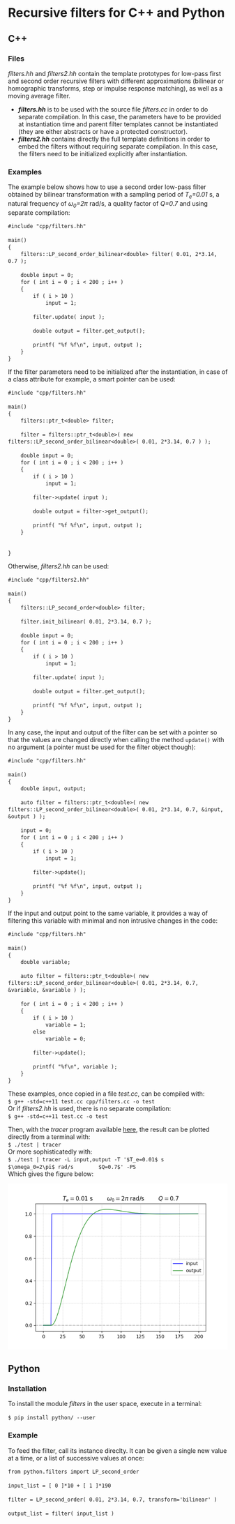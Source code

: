 # Recursive filters for C++ and Python


## C++


### Files

*filters.hh* and *filters2.hh* contain the template prototypes for low-pass first and second order recursive filters with different approximations (bilinear or homographic transforms, step or impulse response matching), as well as a moving average filter.

- ***filters.hh*** is to be used with the source file *filters.cc* in order to do separate compilation. In this case, the parameters have to be provided at instantiation time and parent filter templates cannot be instantiated (they are either abstracts or have a protected constructor).
- ***filters2.hh*** contains directly the full template definitions in order to embed the filters without requiring separate compilation. In this case, the filters need to be initialized explicitly after instantiation.


### Examples

The example below shows how to use a second order low-pass filter obtained by bilinear transformation with a sampling period of *T<sub>e</sub>=0.01* s, a natural frequency of *&omega;<sub>0</sub>=2&pi;* rad/s, a quality factor of *Q=0.7* and using separate compilation:

```
#include "cpp/filters.hh"

main()
{
	filters::LP_second_order_bilinear<double> filter( 0.01, 2*3.14, 0.7 );
	
	double input = 0;
	for ( int i = 0 ; i < 200 ; i++ )
	{
		if ( i > 10 )
			input = 1;

		filter.update( input );

		double output = filter.get_output();

		printf( "%f %f\n", input, output );
	}
}
```

If the filter parameters need to be initialized after the instantiation, in case of a class attribute for example, a smart pointer can be used:

```
#include "cpp/filters.hh"

main()
{
	filters::ptr_t<double> filter;

	filter = filters::ptr_t<double>( new filters::LP_second_order_bilinear<double>( 0.01, 2*3.14, 0.7 ) );
	
	double input = 0;
	for ( int i = 0 ; i < 200 ; i++ )
	{
		if ( i > 10 )
			input = 1;

		filter->update( input );

		double output = filter->get_output();

		printf( "%f %f\n", input, output );
	}


}
```

Otherwise, *filters2.hh* can be used:

```
#include "cpp/filters2.hh"

main()
{
	filters::LP_second_order<double> filter;

	filter.init_bilinear( 0.01, 2*3.14, 0.7 );
	
	double input = 0;
	for ( int i = 0 ; i < 200 ; i++ )
	{
		if ( i > 10 )
			input = 1;

		filter.update( input );

		double output = filter.get_output();

		printf( "%f %f\n", input, output );
	}
}
```


In any case, the input and output of the filter can be set with a pointer so that the values are changed directly when calling the method `update()` with no argument (a pointer must be used for the filter object though):

```
#include "cpp/filters.hh"

main()
{
	double input, output;

	auto filter = filters::ptr_t<double>( new filters::LP_second_order_bilinear<double>( 0.01, 2*3.14, 0.7, &input, &output ) );

	input = 0;
	for ( int i = 0 ; i < 200 ; i++ )
	{
		if ( i > 10 )
			input = 1;

		filter->update();

		printf( "%f %f\n", input, output );
	}
}
```

If the input and output point to the same variable, it provides a way of filtering this variable with minimal and non intrusive changes in the code:

```
#include "cpp/filters.hh"

main()
{
	double variable;

	auto filter = filters::ptr_t<double>( new filters::LP_second_order_bilinear<double>( 0.01, 2*3.14, 0.7, &variable, &variable ) );

	for ( int i = 0 ; i < 200 ; i++ )
	{
		if ( i > 10 )
			variable = 1;
		else
			variable = 0;

		filter->update();

		printf( "%f\n", variable );
	}
}
```


These examples, once copied in a file *test.cc*, can be compiled with:<br />
`$ g++ -std=c++11 test.cc cpp/filters.cc -o test`<br />
Or if *filters2.hh* is used, there is no separate compilation:<br />
`$ g++ -std=c++11 test.cc -o test`

Then, with the *tracer* program available [here](https://github.com/Bouty92/Tracer "github.com/Bouty92/Tracer"), the result can be plotted directly from a terminal with:<br />
`$ ./test | tracer`<br />
Or more sophisticatedly with:<br />
`$ ./test | tracer -L input,output -T '$T_e=0.01$ s        $\omega_0=2\pi$ rad/s        $Q=0.7$' -PS`<br />
Which gives the figure below:<br />
<p align="center">
	<img src="second_order_output.png?raw=true"
	title="Second order filter output">
</p>


## Python


### Installation

To install the module *filters* in the user space, execute in a terminal:

`$ pip install python/ --user`


### Example

To feed the filter, call its instance direclty. It can be given a single new value at a time, or a list of successive values at once:

```
from python.filters import LP_second_order

input_list = [ 0 ]*10 + [ 1 ]*190

filter = LP_second_order( 0.01, 2*3.14, 0.7, transform='bilinear' )

output_list = filter( input_list )
```
